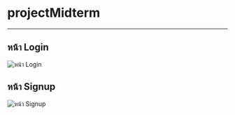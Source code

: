 # projectMidterm
------------------

## หน้า Login
![หน้า Login](https://uppic.cc/d/M7L)

## หน้า Signup
![หน้า Signup](https://uppic.cc/d/M77)
